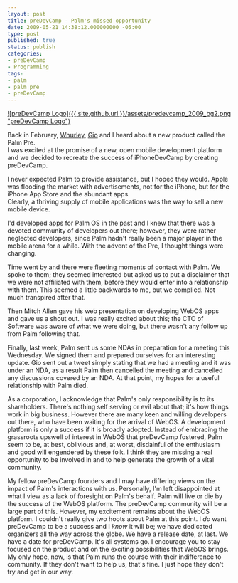 ```yaml
---
layout: post
title: preDevCamp - Palm's missed opportunity
date: 2009-05-21 14:38:12.000000000 -05:00
type: post
published: true
status: publish
categories:
- preDevCamp
- Programming
tags:
- palm
- palm pre
- preDevCamp
---
```

[![preDevCamp Logo]({{ site.github.url }}/assets/predevcamp_2009_bg2.png "preDevCamp Logo")](http://danrumney.com/wp-content/uploads/2009/05/predevcamp_2009_bg2.png)

Back in February, [Whurley](http://whurley.com/), [Gio](http://www.gallucci.net/) and I heard about a new product called the Palm Pre.  
I was excited at the promise of a new, open mobile development platform and we decided to recreate the success of iPhoneDevCamp by creating preDevCamp.

I never expected Palm to provide assistance, but I hoped they would. Apple was flooding the market with advertisements, not for the iPhone, but for the iPhone App Store and the abundant apps.  
Clearly, a thriving supply of mobile applications was the way to sell a new mobile device.

I'd developed apps for Palm OS in the past and I knew that there was a devoted community of developers out there; however, they were rather neglected developers, since Palm hadn't really been a major player in the mobile arena for a while. With the advent of the Pre, I thought things were changing.

Time went by and there were fleeting moments of contact with Palm. We spoke to them; they seemed interested but asked us to put a disclaimer that we were not affiliated with them, before they would enter into a relationship with them. This seemed a little backwards to me, but we complied. Not much transpired after that.

Then Mitch Allen gave his web presentation on developing WebOS apps and gave us a shout out. I was really excited about this; the CTO of Software was aware of what we were doing, but there wasn't any follow up from Palm following that.

Finally, last week, Palm sent us some NDAs in preparation for a meeting this Wednesday. We signed them and prepared ourselves for an interesting update. Gio sent out a tweet simply stating that we had a meeting and it was under an NDA, as a result Palm then cancelled the meeting and cancelled any discussions covered by an NDA. At that point, my hopes for a useful relationship with Palm died.

As a corporation, I acknowledge that Palm's only responsibility is to its shareholders. There's nothing self serving or evil about that; it's how things work in big business. However there are many keen and willing developers out there, who have been waiting for the arrival of WebOS. A development platform is only a success if it is broadly adopted. Instead of embracing the grassroots upswell of interest in WebOS that preDevCamp fostered, Palm seem to be, at best, oblivious and, at worst, disdainful of the enthusiasm and good will engendered by these folk. I think they are missing a real opportunity to be involved in and to help generate the growth of a vital community.

My fellow preDevCamp founders and I may have differing views on the impact of Palm's interactions with us. Personally, I'm left disappointed at what I view as a lack of foresight on Palm's behalf. Palm will live or die by the success of the WebOS platform. The preDevCamp community will be a large part of this. However, my excitement remains about the WebOS platform. I couldn't really give two hoots about Palm at this point. I *do* want preDevCamp to be a success and I *know* it will be; we have dedicated organizers all the way across the globe. We have a release date, at last. We have a date for preDevCamp. It's all systems go. I encourage you to stay focused on the product and on the exciting possibilities that WebOS brings. My only hope, now, is that Palm runs the course with their indifference to community. If they don't want to help us, that's fine. I just hope they don't try and get in our way.

